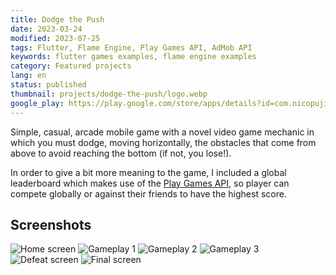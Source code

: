 ```yaml
---
title: Dodge the Push
date: 2023-03-24
modified: 2023-07-25
tags: Flutter, Flame Engine, Play Games API, AdMob API
keywords: flutter games examples, flame engine examples
category: Featured projects
lang: en
status: published
thumbnail: projects/dodge-the-push/logo.webp
google_play: https://play.google.com/store/apps/details?id=com.nicopujia.dodgethepush
---
```


Simple, casual, arcade mobile game with a novel video game mechanic in which you must dodge, moving horizontally, the obstacles that come from above to avoid reaching the bottom (if not, you lose!).

In order to give a bit more meaning to the game, I included a global leaderboard which makes use of the [Play Games API](https://developers.google.com/games/services?hl=es-419), so player can compete globally or against their friends to have the highest score.

## Screenshots

![Home screen]({static}/images/projects/dodge-the-push/home-screen.jpg)
![Gameplay 1]({static}/images/projects/dodge-the-push/gameplay-1.jpg)
![Gameplay 2]({static}/images/projects/dodge-the-push/gameplay-2.jpg)
![Gameplay 3]({static}/images/projects/dodge-the-push/gameplay-3.jpg)
![Defeat screen]({static}/images/projects/dodge-the-push/defeat-screen.jpg)
![Final screen]({static}/images/projects/dodge-the-push/final-screen.jpg)
